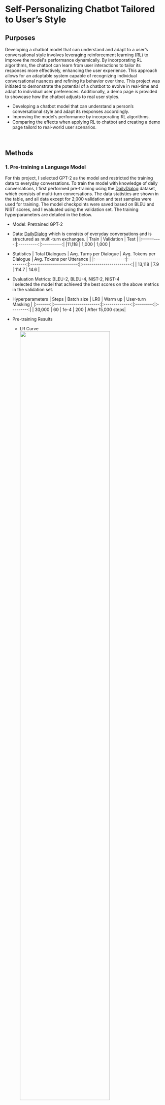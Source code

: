 # Self-Personalizing Chatbot Tailored to User’s Style

## Purposes
Developing a chatbot model that can understand and adapt to a user’s conversational style involves leveraging reinforcement learning (RL) to improve the model's performance dynamically.
By incorporating RL algorithms, the chatbot can learn from user interactions to tailor its responses more effectively, enhancing the user experience.
This approach allows for an adaptable system capable of recognizing individual conversational nuances and refining its behavior over time.
This project was initiated to demonstrate the potential of a chatbot to evolve in real-time and adapt to individual user preferences.
Additionally, a demo page is provided to showcase how the chatbot adjusts to real user styles.

* Developing a chatbot model that can understand a person’s conversational style and adapt its responses accordingly.
* Improving the model’s performance by incorporating RL algorithms.
* Comparing the effects when applying RL to chatbot and creating a demo page tailord to real-world user scenarios.
<br><br><br>


## Methods
### 1. Pre-training a Language Model
For this project, I selected GPT-2 as the model and restricted the training data to everyday conversations.
To train the model with knowledge of daily conversations, I first performed pre-training using the [DailyDialog](http://yanran.li/dailydialog) dataset, which consists of multi-turn conversations.
The data statistics are shown in the table, and all data except for 2,000 validation and test samples were used for training. 
The model checkpoints were saved based on BLEU and NIST scores, and I evaluated using the validation set.
The training hyperparameters are detailed in the below.
* Model: Pretrained GPT-2
* Data: [DailyDialog](http://yanran.li/dailydialog) which is consists of everyday conversations and is structured as multi-turn exchanges.
    | Train      | Validation | Test       |
    |:----------:|:----------:|:----------:|
    |11,118      | 1,000      | 1,000      |
* Statistics
    | Total Dialogues | Avg. Turns per Dialogue | Avg. Tokens per Dialogue | Avg. Tokens per Utterance |
    |:---------------:|:-----------------------:|:------------------------:|:-------------------------:|
    | 13,118          | 7.9                     | 114.7                    | 14.6                      |

* Evaluation Metrics: BLEU-2, BLEU-4, NIST-2, NIST-4 
<br>I selected the model that achieved the best scores on the above metrics in the validation set.

* Hyperparameters
    | Steps | Batch size | LR0 | Warm up | User-turn Masking |
    |:-------:|:-----------------------:|:--------------:|:---------:|:---------:|
    | 30,000          | 60                     | 1e-4       | 200      | After 15,000 steps|
* Pre-training Results<br>
    * LR Curve<br>
    <img src="figs/pretraining/lr_schedule.png" width="80%"><br><br>
    * BLEU History<br>
    <img src="figs/pretraining/bleu.jpg" width="80%"><br><br>
    * NIST History<br>
    <img src="figs/pretraining/nist.jpg" width="80%"><br><br>
    * Test Set Results<br>
    Test set results obtained from the model that achieved the highest evaluation metrics on the validation set.
    
        | BLEU-2 | BLEU-4 | NIST-2 | NIST-4 |
        |:------:|:------:|:------:|:------:|
        | 0.4052 | 0.2268 | 5.1797 | 5.5162 |

* Real-time Multi-turn Chatting Results<br>
    "Q" represents user (your inputs) message, and "A" represents the chatbot's response.
    ```
    Q: Have you ever been to France
    A: Oh, yes! I went there once last summer.
    Q: How was there?
    A: It was amazing.
    Q: Which spot was your best?
    A: That of the Louvre.

    Q: Did you see her yesterday?
    A: Yes, I did. I saw her with a pretty girl.
    Q: Oh where did you see her?                       
    A: She was in a cafe. She told me she was going to a concert.
    Q: I see. I've tried to contact her by phone, but she never received my call.
    A: I'm sure she was in New York. She said she'd be in New York at the latest.
    Q: Really? Thank you for your information. I will contact her today. Thanks.
    ```
<br><br>

### 2. Defining Styles and Collecting Training Data
I made 100 everyday life questions using GPT-4 API.
I defined three styles: child, professor, and philosopher.
I created preference data for each style to perforem RL alignment using the Direct Preference Optimization (DPO) algorithm.
Preferred response data for each style was created for 100 questions through GPT-4 API (Total 300 pairs of QA).
Also I should make non-preferred response data and its from the DailyDialog pre-trained GPT for 100 questions (Total 100 pairs of QA).<br>
* Preferred data: [Child Style](data/child_gt.csv), [Professor Style](data/professor_gt.csv), [Philosopher Style](data/philosopher_gt.csv)
* Non-preferred data: [Pre-trained GPT-2 Response](data/vanilla_gpt2_results.csv)
<br><br><br>

### 3. Fine-tuning the Model and Applying RL for Alignment
#### 3.1. Supervised Fine-tuning (SFT)
Before RL, Supervised Fine-tuning called SFT is typically performed.
For this, I trained the model using only 95% of the 300 preferred single-turn data with a small number of epochs.
Additionally, since style tokens representing each style were newly added to the model's vocabulary.
So performing SFT was necessary.
Below are examples of the tokens trained for each style during SFT.
```
Style 1 case: <BOS> {Question} <Style1> {Response} <EOS>
Style 2 case: <BOS> {Question} <Style2> {Response} <EOS>
Style 3 case: <BOS> {Question} <Style3> {Response} <EOS>
```

#### 3.2. RL Alignment
I applied two RL techniques to the SFT model.
The first was vanilla DPO, and the second is incorporating the skill concept introduced in [Diversity Is All You Need (DIAYN)](https://arxiv.org/abs/1802.06070) into DPO.
The token structure during the two RL processes was the same as that used in the earlier SFT training.

* Vanilla DPO<br>
Here, red boxes represents non-preferred QA and Blue-like boxes represents preferred style QA pairs.
To briefly explain DPO, it stands for Direct Preference Optimization.
Similar to RL, it starts by using a cloned reference model for training.
As training progresses, the model being trained learns to have higher logit probabilities for preferred answers compared to the reference model, and lower logit probabilities for non-preferred answers compared to the reference model. 
The DPO loss function is defined as follows:

    $$
    L_\text{DPO}(\pi_{\theta}; \pi_\text{ref}) = -E_{(x, y_w, y_l)\sim D}\left[\log \sigma \left(
    \beta \log \frac{\pi_{\theta}(y_w\mid x)}{\pi_\text{ref}(y_w\mid x)} \thinspace
    {- \beta \log \frac{\pi_{\theta}(y_l\mid x)}{\pi_\text{ref}(y_l\mid x)}}\right)\right]
    $$

    <img src="figs/alignment/dpo.jpg" width="100%"><br><br>

* DPO + DIAYN<br>
Yellow parts are different to the vanilla DPO case I explained right before.
First, when sampling the preferred and non-preferred answers for a question, I also simultaneously extract the integer value of the style ID.
Then, I add the result of the newly added style embedding layer in the model's token embedding.
Then, model’s last hidden state is fed into a BERT-based discriminator, which is trained to predict the style of the embedding.
Also, the intrinsic reward from the discriminator is added to the DPO loss, allowing them to be learned together.
The reason I used the last hidden state here is that, in the DIAYN model, the result containing the skill is passed to the discriminator.
If I pass the sentence tokens directly, backpropagation wouldn't be possible, so I used the last hidden state of the model, which contains the embedded skill information.
And the discriminator returns the probabilities for the three styles through softmax.
Based on these probabilities, I computed the intrinsic reward in the same way as described in the DIAYN paper.
The loss function is defined as follows:

    $$
    L_\text{DPO}(\pi_{\theta}; \pi_\text{ref}) = -E_{(x, y_w, y_l)\sim D}\left[\log \sigma \left(
    \beta \log \frac{\pi_{\theta}(y_w\mid x)}{\pi_\text{ref}(y_w\mid x)} \thinspace
    {- \beta \log \frac{\pi_{\theta}(y_l\mid x)}{\pi_\text{ref}(y_l\mid x)}}\right)\right]
    $$


    <img src="figs/alignment/dpoAndDiayn.jpg" width="100%"><br><br>


<br><br><br>

